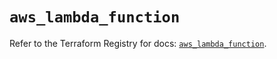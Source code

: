 # `aws_lambda_function`

Refer to the Terraform Registry for docs: [`aws_lambda_function`](https://registry.terraform.io/providers/hashicorp/aws/6.5.0/docs/resources/lambda_function).
